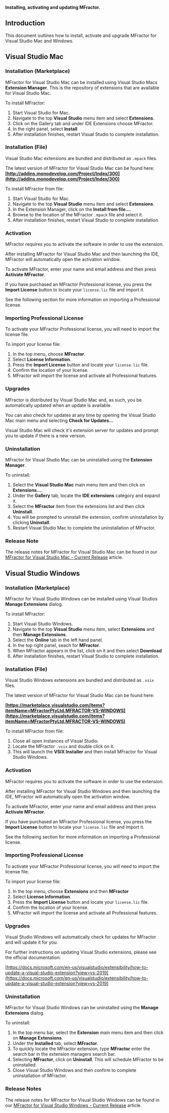 **Installing, activating and updating MFractor.**

## Introduction

This document outlines how to install, activate and upgrade MFractor for Visual Studio Mac and Windows.

## Visual Studio Mac

### Installation (Marketplace)

MFractor for Visual Studio Mac can be installed using Visual Studio Macs **Extension Manager**. This is the repository of extensions that are available for Visual Studio Mac.

To install MFractor:

 1. Start Visual Studio for Mac.
 2. Navigate to the top **Visual Studio** menu item and select **Extensions**.
 3. Click on the Gallery tab and under IDE Extensions choose MFractor.
 4. In the right panel, select **Install**
 5. After installation finishes, restart Visual Studio to complete installation.

### Installation (File)

Visual Studio Mac extensions are bundled and distributed as `.mpack` files.

The latest version of MFractor for Visual Studio Mac can be found here: **[http://addins.monodevelop.com/Project/Index/300](http://addins.monodevelop.com/Project/Index/300)**

To install MFractor from file:

 1. Start Visual Studio for Mac.
 2. Navigate to the top **Visual Studio** menu item and select **Extensions**.
 3. In the Extension Manager, click on the **Install from file...**.
 4. Browse to the location of the MFractor `.mpack` file and select it.
 5. After installation finishes, restart Visual Studio to complete installation.

### Activation

MFractor requires you to activate the software in order to use the extension.

After installing MFractor for Visual Studio Mac and then launching the IDE, MFractor will automatically open the activation window.

To activate MFractor, enter your name and email address and then press **Activate MFractor**.

If you have purchased an MFractor Professional license, you press the **Import License** button to locate your `license.lic` file and import it.

See the following section for more information on importing a Professional license.

### Importing Professional License

To activate your MFractor Professional license, you will need to import the license file.

To import your license file:

 1. In the top menu, choose **MFractor**.
 2. Select **License Information**.
 3. Press the **Import License** button and locate your `license.lic` file.
 4. Confirm the location of your license.
 5. MFractor will import the license and activate all Professional features.

### Upgrades

MFractor is distributed by Visual Studio Mac and, as such, you be automatically updated when an update is available.

You can also check for updates at any time by opening the Visual Studio Mac main menu and selecting **Check for Updates...**

Visual Studio Mac will check it's extension server for updates and prompt you to update if there is a new version.

### Uninstallation

MFractor for Visual Studio Mac can be uninstalled using the **Extension Manager**.

To uninstall:

  1. Select the **Visual Studio Mac** main menu item and then click on **Extensions...**.
  2. Under the **Gallery** tab, locate the **IDE extensions** category and expand it.
  3. Select the **MFractor** item from the extensions list and then click **Uninstall**.
  4. You will be prompted to uninstall the extension, confirm uninstallation by clicking **Uninstall**.
  5. Restart Visual Studio Mac to complete the uninstallation of MFractor.

### Release Note

The release notes for MFractor for Visual Studio Mac can be found in our [MFractor for Visual Studio Mac - Current Release](/release-notes/mac/current) article.

## Visual Studio Windows

### Installation (Marketplace)

MFractor for Visual Studio Windows can be installed using Visual Studios **Manage Extensions** dialog.

To install MFractor:

 1. Start Visual Studio Windows.
 2. Navigate to the top **Visual Studio** menu item, select **Extensions** and then **Manage Extensions**.
 3. Select the **Online** tab in the left hand panel.
 4. In the top right panel, seach for **MFractor**.
 5. When MFractor appears in the list, click on it and then select **Download**
 6. After installation finishes, restart Visual Studio to complete installation.

### Installation (File)

Visual Studio Windows extensions are bundled and distributed as `.vsix` files.

The latest version of MFractor for Visual Studio Mac can be found here:

**[https://marketplace.visualstudio.com/items?itemName=MFractorPtyLtd.MFRACTOR-VS-WINDOWS](https://marketplace.visualstudio.com/items?itemName=MFractorPtyLtd.MFRACTOR-VS-WINDOWS)**

To install MFractor from file:

 1. Close all open instances of Visual Studio.
 2. Locate the MFractor `.vsix` and double click on it.
 3. This will launch the **VSIX Installer** and then install MFractor for Visual Studio Windows.

### Activation

MFractor requires you to activate the software in order to use the extension.

After installing MFractor for Visual Studio Windows and then launching the IDE, MFractor will automatically open the activation window.

To activate MFractor, enter your name and email address and then press **Activate MFractor**.

If you have purchased an MFractor Professional license, you press the **Import License** button to locate your `license.lic` file and import it.

See the following section for more information on importing a Professional license.

### Importing Professional License

To activate your MFractor Professional license, you will need to import the license file.

To import your license file:

 1. In the top menu, choose **Extensions** and then **MFractor**
 2. Select **License Information**.
 3. Press the **Import License** button and locate your `license.lic` file.
 4. Confirm the location of your license.
 5. MFractor will import the license and activate all Professional features.

### Upgrades

Visual Studio Windows will automatically check for updates for MFractor and will update it for you.

For further instructions on updating Visual Studio extensions, please see the official documentation:

[https://docs.microsoft.com/en-us/visualstudio/extensibility/how-to-update-a-visual-studio-extension?view=vs-2019](https://docs.microsoft.com/en-us/visualstudio/extensibility/how-to-update-a-visual-studio-extension?view=vs-2019)

### Uninstallation

MFractor for Visual Studio Windows can be uninstalled using the **Manage Extensions** dialog.

To uninstall:

 1. In the top menu bar, select the **Extension** main menu item and then click on **Manage Extensions**.
 2. Under the **Installed** tab, select **MFractor**.
 3. To quickly locate the MFractor extension, type **MFractor** enter the search bar in the extension managers search bar.
 4. Selecting **MFractor**, click on **Uninstall**. This will schedule MFractor to be uninstalled.
 5. Close Visual Studio Windows and then confirm to complete uninstallation of MFractor.

### Release Notes

The release notes for MFractor for Visual Studio Windows can be found in our [MFractor for Visual Studio Windows - Current Release](/release-notes/windows/current) article.
